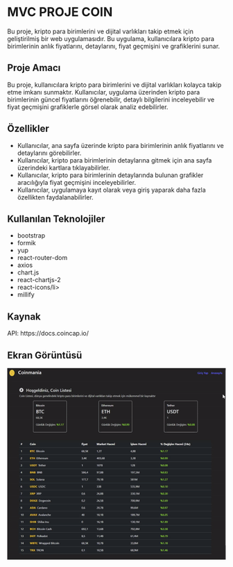 
<h1>MVC PROJE COIN</h1>

Bu proje, kripto para birimlerini ve dijital varlıkları takip etmek için geliştirilmiş bir web uygulamasıdır. Bu uygulama, kullanıcılara kripto para birimlerinin anlık fiyatlarını, detaylarını, fiyat geçmişini ve grafiklerini sunar.


 <h2>Proje Amacı</h2>

Bu proje, kullanıcılara kripto para birimlerini ve dijital varlıkları kolayca takip etme imkanı sunmaktır. Kullanıcılar, uygulama üzerinden kripto para birimlerinin güncel fiyatlarını öğrenebilir, detaylı bilgilerini inceleyebilir ve fiyat geçmişini grafiklerle görsel olarak analiz edebilirler.

<h2> Özellikler </h2>

<ul>
<li>Kullanıcılar, ana sayfa üzerinde kripto para birimlerinin anlık fiyatlarını ve detaylarını görebilirler.</li>
<li>Kullanıcılar, kripto para birimlerinin detaylarına gitmek için ana sayfa üzerindeki kartlara tıklayabilirler.</li>
<li>Kullanıcılar, kripto para birimlerinin detaylarında bulunan grafikler aracılığıyla fiyat geçmişini inceleyebilirler.</li>
<li>Kullanıcılar, uygulamaya kayıt olarak veya giriş yaparak daha fazla özellikten faydalanabilirler.</li>
</ul>


<h2> Kullanılan Teknolojiler </h2>
<ul>
<li>bootstrap</li>
<li>formik</li>
<li>yup</li>
<li>react-router-dom</li>
<li>axios</li>
<li>chart.js</li>
<li>react-chartjs-2</li>
<li>react-icons/li>
<li>millify</li>
</ul>


<h2>Kaynak</h2>
API: https://docs.coincap.io/

<h2>Ekran Görüntüsü</h2>

![](./public/coıngıf.gif)














